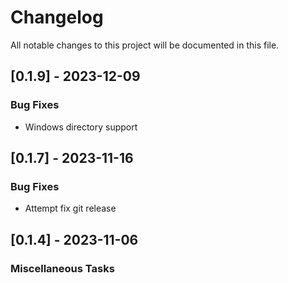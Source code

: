 # Changelog

All notable changes to this project will be documented in this file.

## [0.1.9] - 2023-12-09

### Bug Fixes

- Windows directory support

<!-- generated by git-cliff -->
<!-- generated by git-cliff -->
## [0.1.7] - 2023-11-16

### Bug Fixes

- Attempt fix git release

<!-- generated by git-cliff -->
<!-- generated by git-cliff -->
<!-- generated by git-cliff -->
## [0.1.4] - 2023-11-06

### Miscellaneous Tasks

<!-- generated by git-cliff -->
